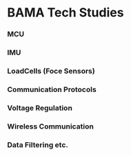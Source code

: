 # BAMA Tech Studies 
### MCU  
### IMU 
### LoadCells (Foce Sensors)
### Communication Protocols
### Voltage Regulation
### Wireless Communication
### Data Filtering etc.
